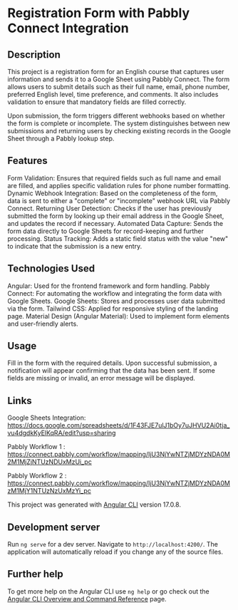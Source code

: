 # Registration Form with Pabbly Connect Integration
 
## Description

This project is a registration form for an English course that captures user information and sends it to a Google Sheet using Pabbly Connect. The form allows users to submit details such as their full name, email, phone number, preferred English level, time preference, and comments. It also includes validation to ensure that mandatory fields are filled correctly.

Upon submission, the form triggers different webhooks based on whether the form is complete or incomplete. The system distinguishes between new submissions and returning users by checking existing records in the Google Sheet through a Pabbly lookup step.

## Features

Form Validation: Ensures that required fields such as full name and email are filled, and applies specific validation rules for phone number formatting.
Dynamic Webhook Integration: Based on the completeness of the form, data is sent to either a "complete" or "incomplete" webhook URL via Pabbly Connect.
Returning User Detection: Checks if the user has previously submitted the form by looking up their email address in the Google Sheet, and updates the record if necessary.
Automated Data Capture: Sends the form data directly to Google Sheets for record-keeping and further processing.
Status Tracking: Adds a static field status with the value "new" to indicate that the submission is a new entry.

## Technologies Used

Angular: Used for the frontend framework and form handling.
Pabbly Connect: For automating the workflow and integrating the form data with Google Sheets.
Google Sheets: Stores and processes user data submitted via the form.
Tailwind CSS: Applied for responsive styling of the landing page.
Material Design (Angular Material): Used to implement form elements and user-friendly alerts.


## Usage
Fill in the form with the required details.
Upon successful submission, a notification will appear confirming that the data has been sent.
If some fields are missing or invalid, an error message will be displayed.

## Links

 Google Sheets Integration: https://docs.google.com/spreadsheets/d/1F43FJE7ulJ1bOy7uJHVU2Ai0tja_vu4dgdkKyElKqRA/edit?usp=sharing

 Pabbly Workflow 1 : https://connect.pabbly.com/workflow/mapping/IjU3NjYwNTZjMDYzNDA0M2M1MjZjNTUzNDUxMzUi_pc

  Pabbly Workflow 2 : https://connect.pabbly.com/workflow/mapping/IjU3NjYwNTZjMDYzNDA0MzM1MjY1NTUzNzUxMzYi_pc

This project was generated with [Angular CLI](https://github.com/angular/angular-cli) version 17.0.8.

## Development server

Run `ng serve` for a dev server. Navigate to `http://localhost:4200/`. The application will automatically reload if you change any of the source files.



## Further help

To get more help on the Angular CLI use `ng help` or go check out the [Angular CLI Overview and Command Reference](https://angular.io/cli) page.
